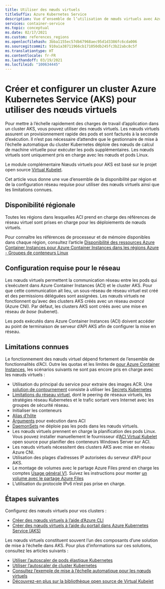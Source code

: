 ```yaml
---
title: Utiliser des nœuds virtuels
titleSuffix: Azure Kubernetes Service
description: Vue d’ensemble de l’utilisation de nœuds virtuels avec Azure Kubernetes Services (AKS)
services: container-service
ms.topic: conceptual
ms.date: 02/17/2021
ms.custom: references_regions
ms.openlocfilehash: 3bba1155ec57db67968aec95d1d3386fc6cda006
ms.sourcegitcommit: 910a1a38711966cb171050db245fc3b22abc8c5f
ms.translationtype: HT
ms.contentlocale: fr-FR
ms.lasthandoff: 03/19/2021
ms.locfileid: "100634445"
---
```

# <a name="create-and-configure-an-azure-kubernetes-services-aks-cluster-to-use-virtual-nodes"></a>Créer et configurer un cluster Azure Kubernetes Service (AKS) pour utiliser des nœuds virtuels

Pour mettre à l’échelle rapidement des charges de travail d’application dans un cluster AKS, vous pouvez utiliser des nœuds virtuels. Les nœuds virtuels assurent un provisionnement rapide des pods et sont facturés à la seconde d’exécution. Il n’est pas nécessaire d’attendre que le gestionnaire de mise à l’échelle automatique du cluster Kubernetes déploie des nœuds de calcul de machine virtuelle pour exécuter les pods supplémentaires. Les nœuds virtuels sont uniquement pris en charge avec les nœuds et pods Linux.

Le module complémentaire Nœuds virtuels pour AKS est basé sur le projet open source [Virtual Kubelet][virtual-kubelet-repo].

Cet article vous donne une vue d’ensemble de la disponibilité par région et de la configuration réseau requise pour utiliser des nœuds virtuels ainsi que les limitations connues.

## <a name="regional-availability"></a>Disponibilité régionale

Toutes les régions dans lesquelles ACI prend en charge des références de réseau virtuel sont prises en charge pour les déploiements de nœuds virtuels.

Pour connaître les références de processeur et de mémoire disponibles dans chaque région, consultez l’article [Disponibilité des ressources Azure Container Instances pour Azure Container Instances dans les régions Azure - Groupes de conteneurs Linux](../container-instances/container-instances-region-availability.md#linux-container-groups)

## <a name="network-requirements"></a>Configuration requise pour le réseau

Les nœuds virtuels permettent la communication réseau entre les pods qui s’exécutent dans Azure Container Instances (ACI) et le cluster AKS. Pour que cette communication ait lieu, un sous-réseau de réseau virtuel est créé et des permissions déléguées sont assignées. Les nœuds virtuels ne fonctionnent qu’avec des clusters AKS créés avec un réseau *avancé* (Azure CNI). Par défaut, les clusters AKS sont créés avec une mise en réseau *de base* (kubenet).

Les pods exécutés dans Azure Container Instances (ACI) doivent accéder au point de terminaison de serveur d’API AKS afin de configurer la mise en réseau.

## <a name="known-limitations"></a>Limitations connues

Le fonctionnement des nœuds virtuel dépend fortement de l’ensemble de fonctionnalités d’ACI. Outre les quotas et les limites de [pour Azure Container Instances](../container-instances/container-instances-quotas.md), les scénarios suivants ne sont pas encore pris en charge avec les nœuds virtuels :

* Utilisation du principal du service pour extraire des images ACR. Une [solution de contournement](https://github.com/virtual-kubelet/azure-aci/blob/master/README.md#private-registry) consiste à utiliser les [Secrets Kubernetes](https://kubernetes.io/docs/tasks/configure-pod-container/pull-image-private-registry/#create-a-secret-by-providing-credentials-on-the-command-line)
* [Limitations du réseau virtuel](../container-instances/container-instances-vnet.md), dont le peering de réseaux virtuels, les stratégies réseau Kubernetes et le trafic sortant vers Internet avec les groupes de sécurité réseau.
* Initialiser les conteneurs
* [Alias d’hôte](https://kubernetes.io/docs/concepts/services-networking/add-entries-to-pod-etc-hosts-with-host-aliases/)
* [Arguments](../container-instances/container-instances-exec.md#restrictions) pour exécution dans ACI
* [DaemonSets](concepts-clusters-workloads.md#statefulsets-and-daemonsets) ne déploie pas les pods dans les nœuds virtuels.
* Les nœuds virtuels prennent en charge la planification des pods Linux. Vous pouvez installer manuellement le fournisseur d’[ACI Virtual Kubelet](https://github.com/virtual-kubelet/azure-aci) open source pour planifier des conteneurs Windows Server sur ACI.
* Les nœuds virtuels nécessitent des clusters AKS avec mise en réseau Azure CNI.
* Utilisation des plages d’adresses IP autorisées du serveur d’API pour AKS.
* Le montage de volumes avec le partage Azure Files prend en charge les comptes [Usage général V1](../storage/common/storage-account-overview.md#types-of-storage-accounts). Suivez les instructions pour monter [un volume avec le partage Azure Files](azure-files-volume.md)
* L’utilisation du protocole IPv6 n’est pas prise en charge.

## <a name="next-steps"></a>Étapes suivantes

Configurez des nœuds virtuels pour vos clusters :

- [Créer des nœuds virtuels à l’aide d’Azure CLI](virtual-nodes-cli.md)
- [Créer des nœuds virtuels à l’aide du portail dans Azure Kubernetes Service (AKS)](virtual-nodes-portal.md)

Les nœuds virtuels constituent souvent l’un des composants d’une solution de mise à l’échelle dans AKS. Pour plus d’informations sur ces solutions, consultez les articles suivants :

- [Utiliser l’autoscaler de pods élastique Kubernetes][aks-hpa]
- [Utiliser l’autoscaler de cluster Kubernetes][aks-cluster-autoscaler]
- [Consultez l’exemple de mise à l’échelle automatique pour les nœuds virtuels][virtual-node-autoscale]
- [Découvrez-en plus sur la bibliothèque open source de Virtual Kubelet][virtual-kubelet-repo]

<!-- LINKS - external -->
[aks-hpa]: tutorial-kubernetes-scale.md
[aks-cluster-autoscaler]: ./cluster-autoscaler.md
[virtual-node-autoscale]: https://github.com/Azure-Samples/virtual-node-autoscale
[virtual-kubelet-repo]: https://github.com/virtual-kubelet/virtual-kubelet
